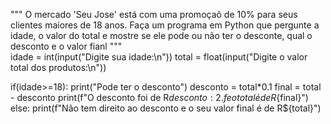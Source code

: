 """
    O mercado 'Seu Jose' está com uma promoçaõ de 10% para seus clientes maiores de 18 anos. Faça um programa em Python que pergunte a idade, o valor do total e mostre se ele pode ou não ter o desconte, qual o desconto e o valor fianl
"""  
idade = int(input("Digite sua idade:\n"))
total = float(input("Digite o valor total dos produtos:\n"))

if(idade>=18):
    print("Pode ter o desconto")
    desconto = total*0.1
    final = total - desconto
    print(f"O desconto foi de R${desconto: 2.f} e o total é de  R${final}")
else:
    print(f"Não tem direito ao desconto e o seu valor final é de R${total}")
